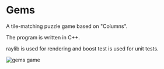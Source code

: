 # Gems

A tile-matching puzzle game based on "Columns".

The program is written in C++.

raylib is used for rendering and boost test is used for unit tests.

![gems game](https://github.com/user-attachments/assets/afcbabce-4a15-4530-8832-caa77848990c)


